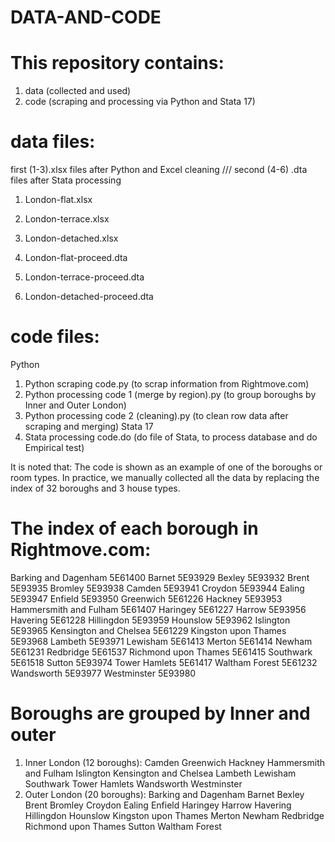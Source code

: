 # DATA-AND-CODE
# This repository contains:
1. data (collected and used)
2. code (scraping and processing via Python and Stata 17)

# data files: 
first (1-3).xlsx files after Python and Excel cleaning /// second (4-6) .dta files after Stata processing

1. London-flat.xlsx
2. London-terrace.xlsx
3. London-detached.xlsx

4. London-flat-proceed.dta
5. London-terrace-proceed.dta
6. London-detached-proceed.dta

# code files:
Python
1. Python scraping code.py (to scrap information from Rightmove.com)
2. Python processing code 1 (merge by region).py (to group boroughs by Inner and Outer London)
3. Python processing code 2 (cleaning).py (to clean row data after scraping and merging)
Stata 17
4. Stata processing code.do (do file of Stata, to process database and do Empirical test)

It is noted that:
The code is shown as an example of one of the boroughs or room types. 
In practice, we manually collected all the data by replacing the index of 32 boroughs and 3 house types.

# The index of each borough in Rightmove.com:
Barking and Dagenham  5E61400
Barnet 5E93929
Bexley 5E93932
Brent 5E93935
Bromley 5E93938
Camden 5E93941
Croydon 5E93944
Ealing 5E93947
Enfield 5E93950
Greenwich 5E61226
Hackney 5E93953
Hammersmith and Fulham 5E61407
Haringey 5E61227
Harrow 5E93956
Havering 5E61228
Hillingdon 5E93959
Hounslow 5E93962
Islington 5E93965
Kensington and Chelsea 5E61229
Kingston upon Thames 5E93968
Lambeth 5E93971
Lewisham 5E61413
Merton 5E61414
Newham 5E61231
Redbridge 5E61537
Richmond upon Thames 5E61415
Southwark 5E61518
Sutton 5E93974
Tower Hamlets 5E61417
Waltham Forest 5E61232
Wandsworth 5E93977
Westminster 5E93980

# Boroughs are grouped by Inner and outer
1. Inner London (12 boroughs):
Camden
Greenwich
Hackney
Hammersmith and Fulham
Islington
Kensington and Chelsea
Lambeth
Lewisham
Southwark
Tower Hamlets
Wandsworth
Westminster
2. Outer London (20 boroughs):
Barking and Dagenham
Barnet
Bexley
Brent
Bromley
Croydon
Ealing
Enfield
Haringey
Harrow
Havering
Hillingdon
Hounslow
Kingston upon Thames
Merton
Newham
Redbridge
Richmond upon Thames
Sutton
Waltham Forest

